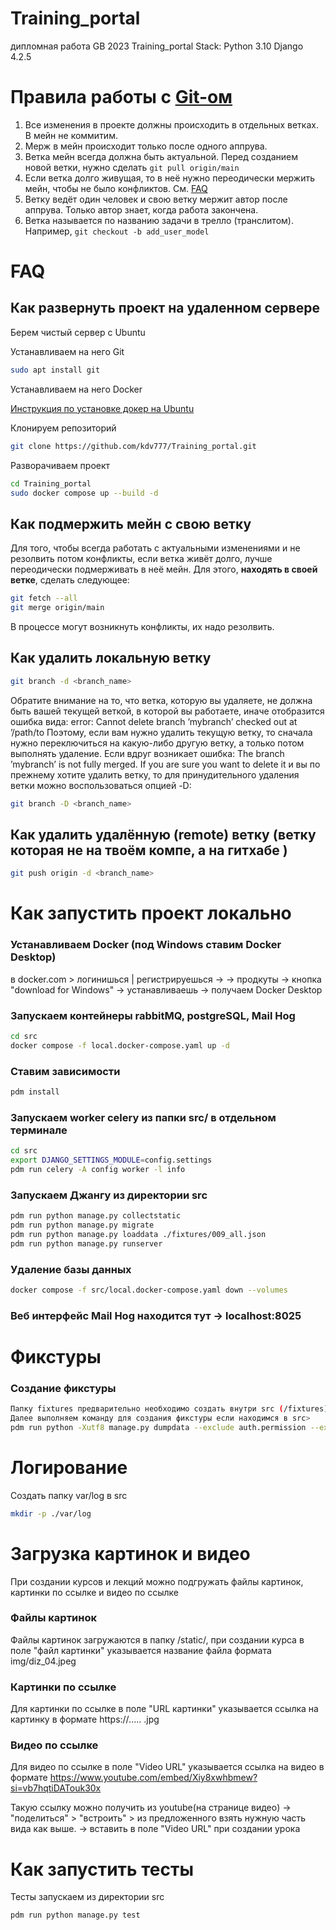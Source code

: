 # Training_portal
дипломная работа GB 2023
Training_portal
Stack:
Python 3.10
Django 4.2.5

# Правила работы с [Git-ом](https://git-scm.com/book/ru/v2)
1. Все изменения в проекте должны происходить в отдельных ветках. В мейн не коммитим.
2. Мерж в мейн происходит только после одного аппрува.
3. Ветка мейн всегда должна быть актуальной. Перед созданием новой ветки, нужно сделать ```git pull origin/main```
4. Если ветка долго живущая, то в неё нужно переодически мержить мейн, чтобы не было конфликтов. См. [FAQ](#Как-подмержить-мейн-с-свою-ветку)
5. Ветку ведёт один человек и свою ветку мержит автор после аппрува. Только автор знает, когда работа закончена.
6. Ветка называется по названию задачи в трелло (транслитом). Например, ```git checkout -b add_user_model```


# FAQ

## Как развернуть проект на удаленном сервере

Берем чистый сервер с Ubuntu

Устанавливаем на него Git 

```bash
sudo apt install git
```
Устанавливаем на него Docker

[Инструкция по установке докер на Ubuntu](https://docs.docker.com/engine/install/ubuntu/)

Клонируем репозиторий
```bash
git clone https://github.com/kdv777/Training_portal.git
```

Разворачиваем проект
```bash
cd Training_portal
sudo docker compose up --build -d
```

## Как подмержить мейн с свою ветку
Для того, чтобы всегда работать с актуальными изменениями и не резолвить потом конфликты, если ветка живёт долго, лучше переодически подмерживать в неё мейн. Для этого, **находять в своей ветке**, сделать следующее:

```bash
git fetch --all
git merge origin/main
```
В процессе могут возникнуть конфликты, их надо резолвить.

## Как удалить локальную ветку
```bash
git branch -d <branch_name>
```
Обратите внимание на то, что ветка, которую вы удаляете, не должна быть вашей текущей веткой, в которой вы работаете, иначе отобразится ошибка вида:
error: Cannot delete branch ’mybranch’ checked out at ’/path/to
Поэтому, если вам нужно удалить текущую ветку, то сначала нужно переключиться на какую-либо другую ветку, а только потом выполнять удаление.
Если вдруг возникает ошибка: The branch ’mybranch’ is not fully merged. If you are sure you want to delete it и вы по прежнему хотите удалить ветку,
то для принудительного удаления ветки можно воспользоваться опцией -D:

```bash
git branch -D <branch_name>
```

## Как удалить удалённую (remote) ветку (ветку которая не на твоём компе, а на гитхабе )
```bash
git push origin -d <branch_name>
```

# Как запустить проект локально
### Устанавливаем Docker (под Windows ставим Docker Desktop)
в docker.com > логинишься | регистрируешься ->
-> продкуты ->  кнопка "download for Windows" -> устанавливаешь
-> получаем Docker Desktop

### Запускаем контейнеры rabbitMQ, postgreSQL, Mail Hog
```bash
cd src
docker compose -f local.docker-compose.yaml up -d
```
### Ставим зависимости
```bash
pdm install 
```
### Запускаем worker celery из папки src/ в отдельном терминале
```bash
cd src
export DJANGO_SETTINGS_MODULE=config.settings
pdm run celery -A config worker -l info
```
### Запускаем Джангу из директории src
```bash
pdm run python manage.py collectstatic
pdm run python manage.py migrate
pdm run python manage.py loaddata ./fixtures/009_all.json
pdm run python manage.py runserver
```
### Удаление базы данных 
```bash
docker compose -f src/local.docker-compose.yaml down --volumes

```
### Веб интерфейс Mail Hog находится тут -> localhost:8025

# Фикстуры
### Создание фикстуры
```bash
Папку fixtures предварительно необходимо создать внутри src (/fixtures)
Далее выполняем команду для создания фикстуры если находимся в src>
pdm run python -Xutf8 manage.py dumpdata --exclude auth.permission --exclude contenttypes --exclude auth.group  --exclude admin.logentry --exclude sessions --indent 2 -o ./fixtures/009_all.json
```

# Логирование
Создать папку var/log в src
```bash
mkdir -p ./var/log
```

# Загрузка картинок и видео
При создании курсов и лекций можно подгружать 
файлы картинок, картинки по ссылке и видео по ссылке
### Файлы картинок 
Файлы картинок загружаются в папку /static/, при создании курса в поле
"файл картинки" указывается название файла формата img/diz_04.jpeg
### Картинки по ссылке
Для картинки по ссылке  в поле
"URL картинки" указывается ссылка на картинку в формате 
https://.....  .jpg
### Видео по ссылке
Для видео по ссылке  в поле "Video URL"
указывается ссылка на видео в формате 
https://www.youtube.com/embed/Xiy8xwhbmew?si=vb7hqtiDATouk30x

Такую ссылку можно получить из youtube(на странице видео)
-> "поделиться" > "встроить" > 
из предложенного взять нужную часть вида как выше. 
-> вставить в поле "Video URL" при создании урока

# Как запустить тесты
Тесты запускаем из директории src
```bash
pdm run python manage.py test
```